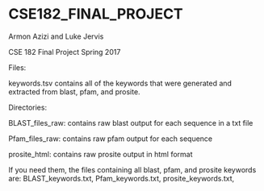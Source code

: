 # CSE182_FINAL_PROJECT
Armon Azizi and Luke Jervis

CSE 182 Final Project
Spring 2017

Files:

keywords.tsv contains all of the keywords that were generated and extracted from blast, pfam, and prosite.

Directories:

BLAST_files_raw: contains raw blast output for each sequence in a txt file

Pfam_files_raw: contains raw pfam output for each sequence

prosite_html: contains raw prosite output in html format

If you need them, the files containing all blast, pfam, and prosite keywords are:
BLAST_keywords.txt, 
Pfam_keywords.txt, 
prosite_keywords.txt, 
